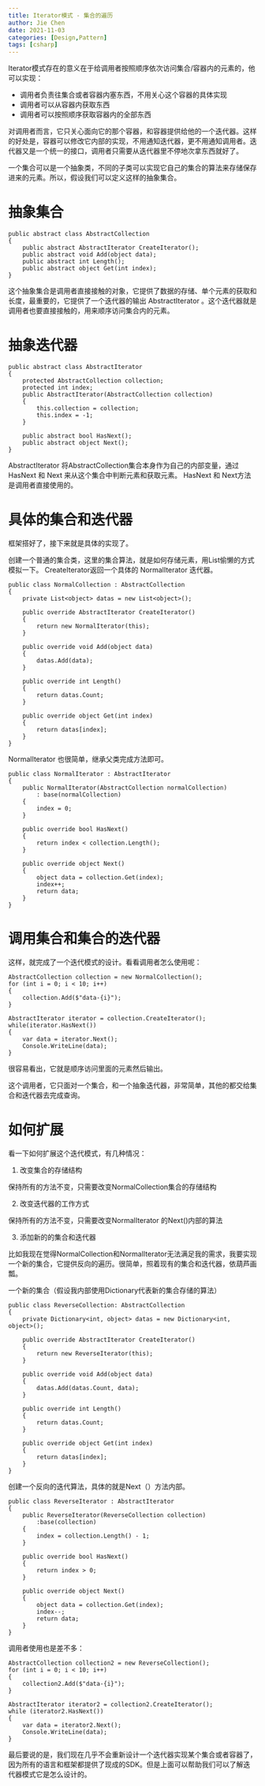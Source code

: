 ```yaml
---
title: Iterator模式 - 集合的遍历
author: Jie Chen
date: 2021-11-03
categories: [Design,Pattern]
tags: [csharp]
---
```


Iterator模式存在的意义在于给调用者按照顺序依次访问集合/容器内的元素的，他可以实现：

* 调用者负责往集合或者容器内塞东西，不用关心这个容器的具体实现
* 调用者可以从容器内获取东西
* 调用者可以按照顺序获取容器内的全部东西

对调用者而言，它只关心面向它的那个容器，和容器提供给他的一个迭代器。这样的好处是，容器可以修改它内部的实现，不用通知迭代器，更不用通知调用者。迭代器又是一个统一的接口，调用者只需要从迭代器里不停地次拿东西就好了。

一个集合可以是一个抽象类，不同的子类可以实现它自己的集合的算法来存储保存进来的元素。所以，假设我们可以定义这样的抽象集合。

# 抽象集合

~~~
public abstract class AbstractCollection
{
    public abstract AbstractIterator CreateIterator();
    public abstract void Add(object data);
    public abstract int Length();
    public abstract object Get(int index);
}
~~~

这个抽象集合是调用者直接接触的对象，它提供了数据的存储、单个元素的获取和长度，最重要的，它提供了一个迭代器的输出 AbstractIterator 。这个迭代器就是调用者也要直接接触的，用来顺序访问集合内的元素。

# 抽象迭代器

~~~
public abstract class AbstractIterator
{
    protected AbstractCollection collection;
    protected int index;
    public AbstractIterator(AbstractCollection collection)
    {
        this.collection = collection;
        this.index = -1;
    }

    public abstract bool HasNext();
    public abstract object Next();
}
~~~

AbstractIterator 将AbstractCollection集合本身作为自己的内部变量，通过HasNext 和 Next 来从这个集合中判断元素和获取元素。 HasNext 和 Next方法是调用者直接使用的。

# 具体的集合和迭代器

框架搭好了，接下来就是具体的实现了。

创建一个普通的集合类，这里的集合算法，就是如何存储元素，用List偷懒的方式模拟一下。 CreateIterator返回一个具体的 NormalIterator 迭代器。

~~~
public class NormalCollection : AbstractCollection
{
    private List<object> datas = new List<object>();

    public override AbstractIterator CreateIterator()
    {
        return new NormalIterator(this);
    }

    public override void Add(object data)
    {
        datas.Add(data);
    }

    public override int Length()
    {
        return datas.Count;
    }

    public override object Get(int index)
    {
        return datas[index];
    }
}
~~~

NormalIterator 也很简单，继承父类完成方法即可。

~~~
public class NormalIterator : AbstractIterator
{
    public NormalIterator(AbstractCollection normalCollection)
        : base(normalCollection)
    {
        index = 0;
    }

    public override bool HasNext()
    {
        return index < collection.Length();
    }

    public override object Next()
    {
        object data = collection.Get(index);
        index++;
        return data;
    }
}
~~~

# 调用集合和集合的迭代器

这样，就完成了一个迭代模式的设计。看看调用者怎么使用呢：

~~~
AbstractCollection collection = new NormalCollection();
for (int i = 0; i < 10; i++)
{
    collection.Add($"data-{i}");
}

AbstractIterator iterator = collection.CreateIterator();
while(iterator.HasNext())
{
    var data = iterator.Next();
    Console.WriteLine(data);
}
~~~

很容易看出，它就是顺序访问里面的元素然后输出。

这个调用者，它只面对一个集合，和一个抽象迭代器，非常简单，其他的都交给集合和迭代器去完成查询。

# 如何扩展

看一下如何扩展这个迭代模式，有几种情况：

1. 改变集合的存储结构

保持所有的方法不变，只需要改变NormalCollection集合的存储结构

2. 改变迭代器的工作方式

保持所有的方法不变，只需要改变NormalIterator 的Next()内部的算法

3. 添加新的的集合和迭代器

比如我现在觉得NormalCollection和NormalIterator无法满足我的需求，我要实现一个新的集合，它提供反向的遍历。很简单，照着现有的集合和迭代器，依葫芦画瓢。

一个新的集合（假设我内部使用Dictionary代表新的集合存储的算法）

~~~
public class ReverseCollection: AbstractCollection
{
    private Dictionary<int, object> datas = new Dictionary<int, object>();

    public override AbstractIterator CreateIterator()
    {
        return new ReverseIterator(this);
    }

    public override void Add(object data)
    {
        datas.Add(datas.Count, data);
    }

    public override int Length()
    {
        return datas.Count;
    }

    public override object Get(int index)
    {
        return datas[index];
    }
}
~~~

创建一个反向的迭代算法，具体的就是Next（）方法内部。

~~~
public class ReverseIterator : AbstractIterator
{
    public ReverseIterator(ReverseCollection collection)
        :base(collection)
    {
        index = collection.Length() - 1;
    }

    public override bool HasNext()
    {
        return index > 0;
    }

    public override object Next()
    {
        object data = collection.Get(index);
        index--;
        return data;
    }
}
~~~

调用者使用也是差不多：

~~~
AbstractCollection collection2 = new ReverseCollection();
for (int i = 0; i < 10; i++)
{
    collection2.Add($"data-{i}");
}

AbstractIterator iterator2 = collection2.CreateIterator();
while (iterator2.HasNext())
{
    var data = iterator2.Next();
    Console.WriteLine(data);
}
~~~


最后要说的是，我们现在几乎不会重新设计一个迭代器实现某个集合或者容器了，因为所有的语言和框架都提供了现成的SDK。但是上面可以帮助我们可以了解迭代器模式它是怎么设计的。